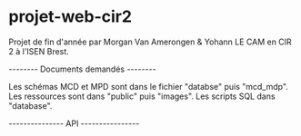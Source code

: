 # projet-web-cir2
Projet de fin d'année par Morgan Van Amerongen & Yohann LE CAM en CIR 2 à l'ISEN Brest.

-------- Documents demandés --------

Les schémas MCD et MPD sont dans le fichier "databse" puis "mcd_mdp".
Les ressources sont dans "public" puis "images".
Les scripts SQL dans "database".

--------------- API ----------------




